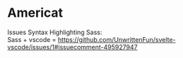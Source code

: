 # Americat

Issues
Syntax Highlighting Sass:  
Sass + vscode = https://github.com/UnwrittenFun/svelte-vscode/issues/1#issuecomment-495927947